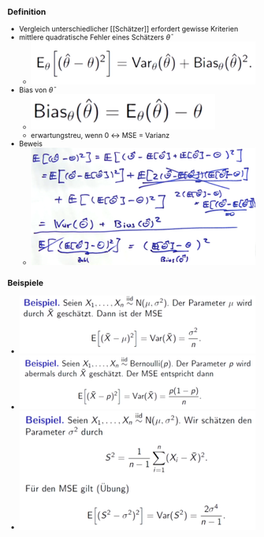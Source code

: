 ### Definition
+ Vergleich unterschiedlicher [[Schätzer]] erfordert gewisse Kriterien
+  mittlere quadratische Fehler eines Schätzers $\bar{\theta}$
	+ ![](../../../z_images/Pasted%20image%2020221208170337.png)
+ Bias von $\bar{\theta}$
	+ ![](../../../z_images/Pasted%20image%2020221208170303.png)
	+ erwartungstreu, wenn $0$ ↔ MSE = Varianz
+ Beweis
	+ ![](../../../z_images/Pasted%20image%2020221208170518.png)

### Beispiele
+ ![](../../../z_images/Pasted%20image%2020221208170634.png)
+ ![](../../../z_images/Pasted%20image%2020221208170550.png)
+ ![](../../../z_images/Pasted%20image%2020221208170756.png)